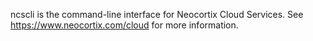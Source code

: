 ncscli is the command-line interface for Neocortix Cloud Services.
See https://www.neocortix.com/cloud for more information.
